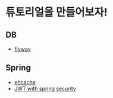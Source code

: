 # 튜토리얼을 만들어보자!

## DB

- [flyway](https://github.com/Hyune-c/tutorial-develop/tree/master/flyway)

## Spring

- [ehcache](https://github.com/Hyune-c/tutorial-develop/tree/master/ehcache)
- [JWT with spring security](https://github.com/Hyune-c/tutorial-develop/tree/master/jwt-security)
